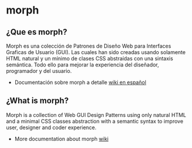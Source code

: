 # morph

## ¿Que es morph? 

Morph es una colección de Patrones de Diseño Web para Interfaces Graficas de Usuario (GUI). Las cuales han sido creadas usando solamente HTML natural y un mínimo de clases CSS abstraídas con una sintaxis semántica. Todo ello para mejorar la experiencia del diseñador, programador y del usuario.

- Documentación sobre morph a detalle [wiki en español](https://github.com/techfano/morph/wiki/Pronto-en-espa%C3%B1ol)

## ¿What is morph?

Morph is a collection of Web GUI Design Patterns using only natural HTML and a minimal CSS classes abstraction with a semantic syntax to improve user, designer and coder experience.

- More documentation about morph [wiki](https://github.com/techfano/morph/wiki/About-Morph)
